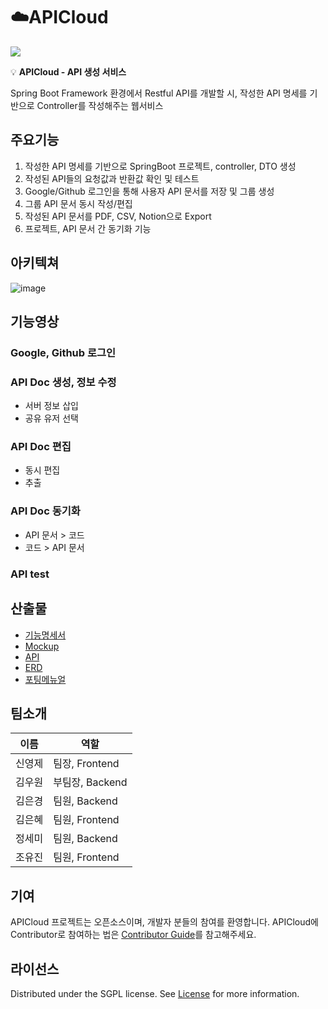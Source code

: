 # ☁️APICloud

![](https://www.notion.so/image/https%3A%2F%2Fs3-us-west-2.amazonaws.com%2Fsecure.notion-static.com%2Fb79b2d09-a53a-4fab-a969-7e72c96fb364%2FKakaoTalk_20221109_160041020.png?table=block&id=a775f43b-631e-4acf-82f9-c37cac455fe9&spaceId=a58fbc02-debe-4308-8332-63da46011251&width=250&userId=c5496e47-f115-4111-8d4e-742818285391&cache=v2)

💡 **APICloud - API 생성 서비스**

Spring Boot Framework 환경에서 Restful API를 개발할 시, 작성한 API 명세를 기반으로 Controller를 작성해주는 웹서비스

## 주요기능

1. 작성한 API 명세를 기반으로 SpringBoot 프로젝트, controller, DTO 생성
2. 작성된 API들의 요청값과 반환값 확인 및 테스트
3. Google/Github 로그인을 통해 사용자 API 문서를 저장 및 그룹 생성
4. 그룹 API 문서 동시 작성/편집
5. 작성된 API 문서를 PDF, CSV, Notion으로 Export
6. 프로젝트, API 문서 간 동기화 기능

## 아키텍쳐

![image](https://user-images.githubusercontent.com/105499985/202324997-0f7ffd20-c31f-43be-a0f3-81ec9d5fbfe6.png)

## 기능영상

### Google, Github 로그인

### API Doc 생성, 정보 수정

- 서버 정보 삽입
- 공유 유저 선택

### API Doc 편집

- 동시 편집
- 추출

### API Doc 동기화

- API 문서 > 코드
- 코드 > API 문서

### API test

## 산출물

- [기능명세서](https://great-haircut-17f.notion.site/8205cbddae5149f7a34d28369ca608ee)
- [Mockup](https://www.notion.so/APICloud-a775f43b631e4acf82f9c37cac455fe9?p=67043fe082194a3c925677eefefb1de6&pm=s)
- [API](https://great-haircut-17f.notion.site/API-DOCS-8beccf8f0520450a9e285bd06920a77f)
- [ERD](https://great-haircut-17f.notion.site/ERD-d01c7ef3aa8a4accb3bfd3bce1a1b12c)
- [포팅메뉴얼](https://lab.ssafy.com/s07-final/S07P31B205/-/blob/develop/exec/%ED%8F%AC%ED%8C%85%EB%A7%A4%EB%89%B4%EC%96%BC.md)

## 팀소개

| 이름   | 역할            |
| ------ | --------------- |
| 신영제 | 팀장, Frontend  |
| 김우원 | 부팀장, Backend |
| 김은경 | 팀원, Backend   |
| 김은혜 | 팀원, Frontend  |
| 정세미 | 팀원, Backend   |
| 조유진 | 팀원, Frontend  |

## 기여

APICloud 프로젝트는 오픈소스이며, 개발자 분들의 참여를 환영합니다. APICloud에 Contributor로 참여하는 법은 [Contributor Guide](https://lab.ssafy.com/s07-final/S07P31B205/-/blob/develop/docs/ContributorGuide.md)를 참고해주세요.

## 라이선스

Distributed under the SGPL license. See [License](https://lab.ssafy.com/s07-final/S07P31B205/-/blob/develop/LICENSE) for more information.

